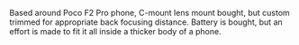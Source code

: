 Based around Poco F2 Pro phone, C-mount lens mount bought, but custom trimmed for appropriate back focusing distance. Battery is bought, but an effort is made to fit it all inside a thicker body of a phone.
